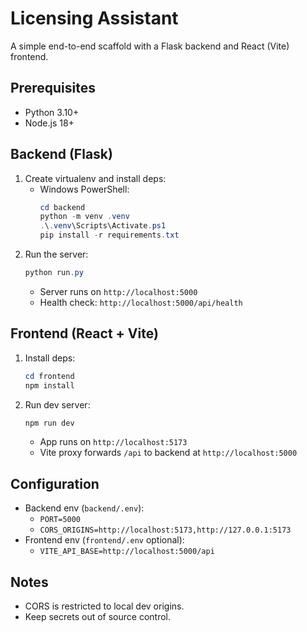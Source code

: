 # Licensing Assistant

A simple end-to-end scaffold with a Flask backend and React (Vite) frontend.

## Prerequisites
- Python 3.10+
- Node.js 18+

## Backend (Flask)
1. Create virtualenv and install deps:
   - Windows PowerShell:
     ```powershell
     cd backend
     python -m venv .venv
     .\.venv\Scripts\Activate.ps1
     pip install -r requirements.txt
     ```
2. Run the server:
   ```powershell
   python run.py
   ```
   - Server runs on `http://localhost:5000`
   - Health check: `http://localhost:5000/api/health`

## Frontend (React + Vite)
1. Install deps:
   ```powershell
   cd frontend
   npm install
   ```
2. Run dev server:
   ```powershell
   npm run dev
   ```
   - App runs on `http://localhost:5173`
   - Vite proxy forwards `/api` to backend at `http://localhost:5000`

## Configuration
- Backend env (`backend/.env`):
  - `PORT=5000`
  - `CORS_ORIGINS=http://localhost:5173,http://127.0.0.1:5173`
- Frontend env (`frontend/.env` optional):
  - `VITE_API_BASE=http://localhost:5000/api`

## Notes
- CORS is restricted to local dev origins.
- Keep secrets out of source control.
